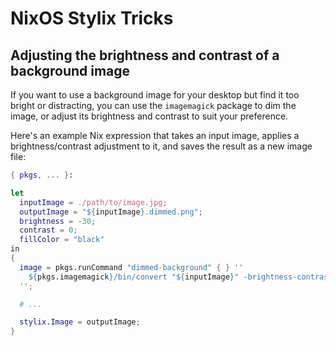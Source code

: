# NixOS Stylix Tricks

## Adjusting the brightness and contrast of a background image

If you want to use a background image for your desktop but find it too bright or distracting, you can use the `imagemagick` package to dim the image, or adjust its brightness and contrast to suit your preference.

Here's an example Nix expression that takes an input image, applies a brightness/contrast adjustment to it, and saves the result as a new image file:

```nix
{ pkgs, ... }:

let
  inputImage = ./path/to/image.jpg;
  outputImage = "${inputImage}.dimmed.png";
  brightness = -30;
  contrast = 0;
  fillColor = "black"
in
{
  image = pkgs.runCommand "dimmed-background" { } ''
    ${pkgs.imagemagick}/bin/convert "${inputImage}" -brightness-contrast ${brightness},${contrast} -fill ${fillColor} "${outputImage}"
  '';

  # ...

  stylix.Image = outputImage;
}
